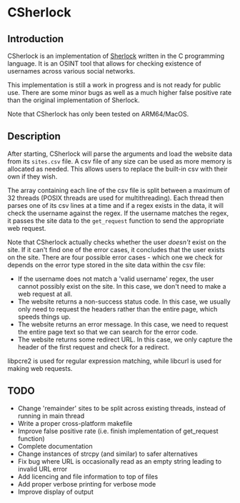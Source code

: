 # CSherlock

## Introduction

CSherlock is an implementation of [Sherlock](https://github.com/sherlock-project/sherlock) written in the C programming language.
It is an OSINT tool that allows for checking existence of usernames across various social networks.

This implementation is still a work in progress and is not ready for public use.
There are some minor bugs as well as a much higher false positive rate than the original implementation of Sherlock.

Note that CSherlock has only been tested on ARM64/MacOS.

## Description

After starting, CSherlock will parse the arguments and load the website data from its `sites.csv` file.
A csv file of any size can be used as more memory is allocated as needed.
This allows users to replace the built-in csv with their own if they wish.

The array containing each line of the csv file is split between a maximum of 32 threads (POSIX threads are used for multithreading).
Each thread then parses one of its csv lines at a time and if a regex exists in the data, it will check the username against the regex.
If the username matches the regex, it passes the site data to the `get_request` function to send the appropriate web request.

Note that CSherlock actually checks whether the user _doesn't_ exist on the site.
If it can't find one of the error cases, it concludes that the user exists on the site.
There are four possible error cases - which one we check for depends on the error type stored in the site data within the csv file:
- If the username does not match a 'valid username' regex, the user cannot possibly exist on the site. In this case, we don't need to make a web request at all.
- The website returns a non-success status code. In this case, we usually only need to request the headers rather than the entire page, which speeds things up.
- The website returns an error message. In this case, we need to request the entire page text so that we can search for the error code.
- The website returns some redirect URL. In this case, we only capture the header of the first request and check for a redirect.

libpcre2 is used for regular expression matching, while libcurl is used for making web requests.

## TODO
- Change 'remainder' sites to be split across existing threads, instead of running in main thread
- Write a proper cross-platform makefile
- Improve false positive rate (i.e. finish implementation of get_request function)
- Complete documentation
- Change instances of strcpy (and similar) to safer alternatives
- Fix bug where URL is occasionally read as an empty string leading to invalid URL error
- Add licencing and file information to top of files
- Add proper verbose printing for verbose mode
- Improve display of output
